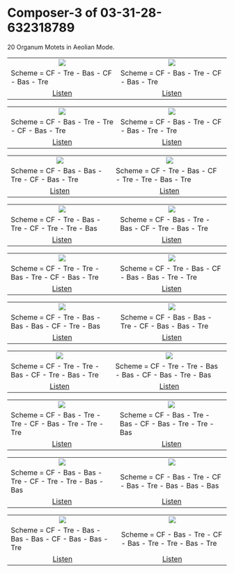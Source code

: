 # Composer-3 of 03-31-28-632318789
20 Organum Motets in Aeolian Mode.


<table>
<tr>
<td align="center" valign="top"><a href="media/ORGANUM.MOTET_03-31-28-632318789/Composer-3/motet_1.pdf"><img src="media/ORGANUM.MOTET_03-31-28-632318789/Composer-3/motet_1.png"></a></td>
<td align="center" valign="top"><a href="media/ORGANUM.MOTET_03-31-28-632318789/Composer-3/motet_2.pdf"><img src="media/ORGANUM.MOTET_03-31-28-632318789/Composer-3/motet_2.png"></a></td>
</tr>
<tr>
<td>Scheme = CF - Tre - Bas - CF - Bas - Tre</td>
<td>Scheme = CF - Bas - Tre - CF - Bas - Tre</td>
</tr>
<tr>
<td align="center"><a href="https://soundcloud.com/03-31-28-63-3/motet-01">Listen</a></td>
<td align="center"><a href="https://soundcloud.com/03-31-28-63-3/motet-02">Listen</a></td>
</tr>
</table><table>
<tr>
<td align="center" valign="top"><a href="media/ORGANUM.MOTET_03-31-28-632318789/Composer-3/motet_3.pdf"><img src="media/ORGANUM.MOTET_03-31-28-632318789/Composer-3/motet_3.png"></a></td>
<td align="center" valign="top"><a href="media/ORGANUM.MOTET_03-31-28-632318789/Composer-3/motet_4.pdf"><img src="media/ORGANUM.MOTET_03-31-28-632318789/Composer-3/motet_4.png"></a></td>
</tr>
<tr>
<td>Scheme = CF - Bas - Tre - Tre - CF - Bas - Tre</td>
<td>Scheme = CF - Bas - Tre - CF - Bas - Tre - Tre</td>
</tr>
<tr>
<td align="center"><a href="https://soundcloud.com/03-31-28-63-3/motet-03">Listen</a></td>
<td align="center"><a href="https://soundcloud.com/03-31-28-63-3/motet-04">Listen</a></td>
</tr>
</table><table>
<tr>
<td align="center" valign="top"><a href="media/ORGANUM.MOTET_03-31-28-632318789/Composer-3/motet_5.pdf"><img src="media/ORGANUM.MOTET_03-31-28-632318789/Composer-3/motet_5.png"></a></td>
<td align="center" valign="top"><a href="media/ORGANUM.MOTET_03-31-28-632318789/Composer-3/motet_6.pdf"><img src="media/ORGANUM.MOTET_03-31-28-632318789/Composer-3/motet_6.png"></a></td>
</tr>
<tr>
<td>Scheme = CF - Bas - Bas - Tre - CF - Bas - Tre</td>
<td>Scheme = CF - Tre - Bas - CF - Tre - Tre - Bas - Tre</td>
</tr>
<tr>
<td align="center"><a href="https://soundcloud.com/03-31-28-63-3/motet-05">Listen</a></td>
<td align="center"><a href="https://soundcloud.com/03-31-28-63-3/motet-06">Listen</a></td>
</tr>
</table><table>
<tr>
<td align="center" valign="top"><a href="media/ORGANUM.MOTET_03-31-28-632318789/Composer-3/motet_7.pdf"><img src="media/ORGANUM.MOTET_03-31-28-632318789/Composer-3/motet_7.png"></a></td>
<td align="center" valign="top"><a href="media/ORGANUM.MOTET_03-31-28-632318789/Composer-3/motet_8.pdf"><img src="media/ORGANUM.MOTET_03-31-28-632318789/Composer-3/motet_8.png"></a></td>
</tr>
<tr>
<td>Scheme = CF - Tre - Bas - Tre - CF - Tre - Tre - Bas</td>
<td>Scheme = CF - Bas - Tre - Bas - CF - Tre - Bas - Tre</td>
</tr>
<tr>
<td align="center"><a href="https://soundcloud.com/03-31-28-63-3/motet-07">Listen</a></td>
<td align="center"><a href="https://soundcloud.com/03-31-28-63-3/motet-08">Listen</a></td>
</tr>
</table><table>
<tr>
<td align="center" valign="top"><a href="media/ORGANUM.MOTET_03-31-28-632318789/Composer-3/motet_9.pdf"><img src="media/ORGANUM.MOTET_03-31-28-632318789/Composer-3/motet_9.png"></a></td>
<td align="center" valign="top"><a href="media/ORGANUM.MOTET_03-31-28-632318789/Composer-3/motet_10.pdf"><img src="media/ORGANUM.MOTET_03-31-28-632318789/Composer-3/motet_10.png"></a></td>
</tr>
<tr>
<td>Scheme = CF - Tre - Tre - Bas - Tre - CF - Bas - Tre</td>
<td>Scheme = CF - Tre - Bas - CF - Bas - Bas - Tre - Tre</td>
</tr>
<tr>
<td align="center"><a href="https://soundcloud.com/03-31-28-63-3/motet-09">Listen</a></td>
<td align="center"><a href="https://soundcloud.com/03-31-28-63-3/motet-10">Listen</a></td>
</tr>
</table><table>
<tr>
<td align="center" valign="top"><a href="media/ORGANUM.MOTET_03-31-28-632318789/Composer-3/motet_11.pdf"><img src="media/ORGANUM.MOTET_03-31-28-632318789/Composer-3/motet_11.png"></a></td>
<td align="center" valign="top"><a href="media/ORGANUM.MOTET_03-31-28-632318789/Composer-3/motet_12.pdf"><img src="media/ORGANUM.MOTET_03-31-28-632318789/Composer-3/motet_12.png"></a></td>
</tr>
<tr>
<td>Scheme = CF - Tre - Bas - Bas - Bas - CF - Tre - Bas</td>
<td>Scheme = CF - Bas - Bas - Tre - CF - Bas - Bas - Tre</td>
</tr>
<tr>
<td align="center"><a href="https://soundcloud.com/03-31-28-63-3/motet-11">Listen</a></td>
<td align="center"><a href="https://soundcloud.com/03-31-28-63-3/motet-12">Listen</a></td>
</tr>
</table><table>
<tr>
<td align="center" valign="top"><a href="media/ORGANUM.MOTET_03-31-28-632318789/Composer-3/motet_13.pdf"><img src="media/ORGANUM.MOTET_03-31-28-632318789/Composer-3/motet_13.png"></a></td>
<td align="center" valign="top"><a href="media/ORGANUM.MOTET_03-31-28-632318789/Composer-3/motet_14.pdf"><img src="media/ORGANUM.MOTET_03-31-28-632318789/Composer-3/motet_14.png"></a></td>
</tr>
<tr>
<td>Scheme = CF - Tre - Tre - Bas - CF - Tre - Bas - Tre</td>
<td>Scheme = CF - Tre - Tre - Bas - Bas - CF - Bas - Tre - Bas</td>
</tr>
<tr>
<td align="center"><a href="https://soundcloud.com/03-31-28-63-3/motet-13">Listen</a></td>
<td align="center"><a href="https://soundcloud.com/03-31-28-63-3/motet-14">Listen</a></td>
</tr>
</table><table>
<tr>
<td align="center" valign="top"><a href="media/ORGANUM.MOTET_03-31-28-632318789/Composer-3/motet_15.pdf"><img src="media/ORGANUM.MOTET_03-31-28-632318789/Composer-3/motet_15.png"></a></td>
<td align="center" valign="top"><a href="media/ORGANUM.MOTET_03-31-28-632318789/Composer-3/motet_16.pdf"><img src="media/ORGANUM.MOTET_03-31-28-632318789/Composer-3/motet_16.png"></a></td>
</tr>
<tr>
<td>Scheme = CF - Bas - Tre - Tre - CF - Bas - Tre - Tre - Tre</td>
<td>Scheme = CF - Bas - Tre - Bas - CF - Bas - Tre - Tre - Bas</td>
</tr>
<tr>
<td align="center"><a href="https://soundcloud.com/03-31-28-63-3/motet-15">Listen</a></td>
<td align="center"><a href="https://soundcloud.com/03-31-28-63-3/motet-16">Listen</a></td>
</tr>
</table><table>
<tr>
<td align="center" valign="top"><a href="media/ORGANUM.MOTET_03-31-28-632318789/Composer-3/motet_17.pdf"><img src="media/ORGANUM.MOTET_03-31-28-632318789/Composer-3/motet_17.png"></a></td>
<td align="center" valign="top"><a href="media/ORGANUM.MOTET_03-31-28-632318789/Composer-3/motet_18.pdf"><img src="media/ORGANUM.MOTET_03-31-28-632318789/Composer-3/motet_18.png"></a></td>
</tr>
<tr>
<td>Scheme = CF - Bas - Bas - Tre - CF - Tre - Tre - Bas - Bas</td>
<td>Scheme = CF - Bas - Tre - CF - Bas - Tre - Bas - Bas - Bas</td>
</tr>
<tr>
<td align="center"><a href="https://soundcloud.com/03-31-28-63-3/motet-17">Listen</a></td>
<td align="center"><a href="https://soundcloud.com/03-31-28-63-3/motet-18">Listen</a></td>
</tr>
</table><table>
<tr>
<td align="center" valign="top"><a href="media/ORGANUM.MOTET_03-31-28-632318789/Composer-3/motet_19.pdf"><img src="media/ORGANUM.MOTET_03-31-28-632318789/Composer-3/motet_19.png"></a></td>
<td align="center" valign="top"><a href="media/ORGANUM.MOTET_03-31-28-632318789/Composer-3/motet_20.pdf"><img src="media/ORGANUM.MOTET_03-31-28-632318789/Composer-3/motet_20.png"></a></td>
</tr>
<tr>
<td>Scheme = CF - Tre - Bas - Bas - Bas - CF - Bas - Bas - Tre</td>
<td>Scheme = CF - Bas - Tre - CF - Bas - Tre - Tre - Bas - Tre</td>
</tr>
<tr>
<td align="center"><a href="https://soundcloud.com/03-31-28-63-3/motet-19">Listen</a></td>
<td align="center"><a href="https://soundcloud.com/03-31-28-63-3/motet-20">Listen</a></td>
</tr>
</table>